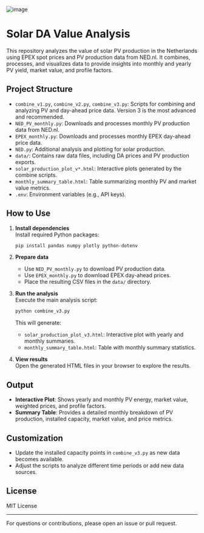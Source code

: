 ![image](https://github.com/user-attachments/assets/575ac8bf-bdd9-4bd3-a403-a1607bd4e690)

# Solar DA Value Analysis

This repository analyzes the value of solar PV production in the Netherlands using EPEX spot prices and PV production data from NED.nl. It combines, processes, and visualizes data to provide insights into monthly and yearly PV yield, market value, and profile factors.

## Project Structure

- `combine_v1.py`, `combine_v2.py`, `combine_v3.py`: Scripts for combining and analyzing PV and day-ahead price data. Version 3 is the most advanced and recommended.
- `NED_PV_monthly.py`: Downloads and processes monthly PV production data from NED.nl.
- `EPEX_monthly.py`: Downloads and processes monthly EPEX day-ahead price data.
- `NED.py`: Additional analysis and plotting for solar production.
- `data/`: Contains raw data files, including DA prices and PV production exports.
- `solar_production_plot_v*.html`: Interactive plots generated by the combine scripts.
- `monthly_summary_table.html`: Table summarizing monthly PV and market value metrics.
- `.env`: Environment variables (e.g., API keys).

## How to Use

1. **Install dependencies**  
   Install required Python packages:
   ```sh
   pip install pandas numpy plotly python-dotenv
   ```

2. **Prepare data**  
   - Use `NED_PV_monthly.py` to download PV production data.
   - Use `EPEX_monthly.py` to download EPEX day-ahead prices.
   - Place the resulting CSV files in the `data/` directory.

3. **Run the analysis**  
   Execute the main analysis script:
   ```sh
   python combine_v3.py
   ```
   This will generate:
   - `solar_production_plot_v3.html`: Interactive plot with yearly and monthly summaries.
   - `monthly_summary_table.html`: Table with monthly summary statistics.

4. **View results**  
   Open the generated HTML files in your browser to explore the results.

## Output

- **Interactive Plot**: Shows yearly and monthly PV energy, market value, weighted prices, and profile factors.
- **Summary Table**: Provides a detailed monthly breakdown of PV production, installed capacity, market value, and price metrics.

## Customization

- Update the installed capacity points in `combine_v3.py` as new data becomes available.
- Adjust the scripts to analyze different time periods or add new data sources.

## License

MIT License

---

For questions or contributions, please open an issue or pull request.